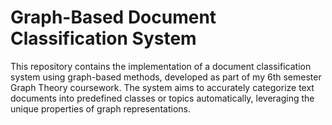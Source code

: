 # Graph-Based Document Classification System
 This repository contains the implementation of a document classification system using graph-based methods, developed as part of my 6th semester Graph Theory coursework. The system aims to accurately categorize text documents into predefined classes or topics automatically, leveraging the unique properties of graph representations.
